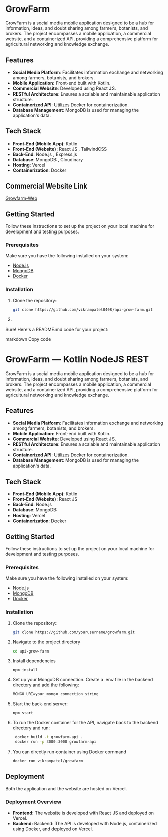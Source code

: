 # GrowFarm

GrowFarm is a social media mobile application designed to be a hub for information, ideas, and doubt sharing among farmers, botanists, and brokers. The project encompasses a mobile application, a commercial website, and a containerized API, providing a comprehensive platform for agricultural networking and knowledge exchange.

## Features

- **Social Media Platform**: Facilitates information exchange and networking among farmers, botanists, and brokers.
- **Mobile Application**: Front-end built with Kotlin.
- **Commercial Website**: Developed using React JS.
- **RESTful Architecture**: Ensures a scalable and maintainable application structure.
- **Containerized API**: Utilizes Docker for containerization.
- **Database Management**: MongoDB is used for managing the application's data.

## Tech Stack

- **Front-End (Mobile App)**: Kotlin
- **Front-End (Website)**: React JS , TailwindCSS
- **Back-End**: Node.js , Express.js
- **Database**: MongoDB , Cloudinary
- **Hosting**: Vercel
- **Containerization**: Docker
## Commercial Website Link
[Growfarm-Web](https://grow-farm-web.vercel.app/)

## Getting Started

Follow these instructions to set up the project on your local machine for development and testing purposes.

### Prerequisites

Make sure you have the following installed on your system:

- [Node.js](https://nodejs.org/)
- [MongoDB](https://www.mongodb.com/)
- [Docker](https://www.docker.com/)

### Installation

1. Clone the repository:
   ```sh
   git clone https://github.com/vikrampatel0408/api-grow-farm.git
2. 
Sure! Here's a README.md code for your project:

markdown
Copy code
# GrowFarm — Kotlin NodeJS REST

GrowFarm is a social media mobile application designed to be a hub for information, ideas, and doubt sharing among farmers, botanists, and brokers. The project encompasses a mobile application, a commercial website, and a containerized API, providing a comprehensive platform for agricultural networking and knowledge exchange.

## Features

- **Social Media Platform**: Facilitates information exchange and networking among farmers, botanists, and brokers.
- **Mobile Application**: Front-end built with Kotlin.
- **Commercial Website**: Developed using React JS.
- **RESTful Architecture**: Ensures a scalable and maintainable application structure.
- **Containerized API**: Utilizes Docker for containerization.
- **Database Management**: MongoDB is used for managing the application's data.

## Tech Stack

- **Front-End (Mobile App)**: Kotlin
- **Front-End (Website)**: React JS
- **Back-End**: Node.js
- **Database**: MongoDB
- **Hosting**: Vercel
- **Containerization**: Docker

## Getting Started

Follow these instructions to set up the project on your local machine for development and testing purposes.

### Prerequisites

Make sure you have the following installed on your system:

- [Node.js](https://nodejs.org/)
- [MongoDB](https://www.mongodb.com/)
- [Docker](https://www.docker.com/)

### Installation

1. Clone the repository:
   ```sh
   git clone https://github.com/yourusername/growfarm.git

2. Navigate to the project directory
    ```sh
    cd api-grow-farm
3. Install dependencies
     ```sh
     npm install
4. Set up your MongoDB connection. Create a .env file in the backend directory and add the following:
   ```env
   MONGO_URI=your_mongo_connection_string
5. Start the back-end server:
   ```sh
   npm start
6. To run the Docker container for the API, navigate back to the backend directory and run:
   ```sh
    docker build -t growfarm-api .
    docker run -p 3000:3000 growfarm-api
7. You can directly run container using Docker command
   ```sh
   docker run vikrampatel/growfarm

## Deployment

Both the application and the website are hosted on Vercel.
### Deployment Overview
- **Frontend:** The website is developed with React JS and deployed on Vercel.
- **Backend:** Backend: The API is developed with Node.js, containerized using Docker, and deployed on Vercel.
